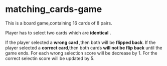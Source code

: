 # matching_cards-game

This is a board game,containing 16 cards of 8 pairs.

Player has to select two cards which are **identical** .

If the player selected a **wrong card** ,then both will be **flipped back**.
If the player selected a **correct card**,then both cards **will not be flip back** until the game ends.
For each wrong selection score will be decrease by 1.
For the correct selectin score will be updated by 5.
